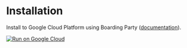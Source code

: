 # Installation
 
Install to Google Cloud Platform using Boarding Party ([documentation](https://docs.google.com/document/d/1bv3vNhR5ROP9RVu99Tthiq4cdI_XtX966NT4uURd_WI/edit?usp=sharing)).
 
 
[![Run on Google Cloud](https://deploy.cloud.run/button.svg)](https://deploy.cloud.run?dir=boardingparty/backend_gcp)